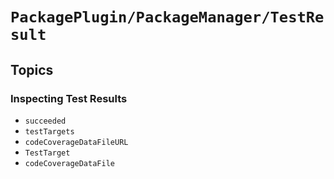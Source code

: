 # ``PackagePlugin/PackageManager/TestResult``

## Topics

### Inspecting Test Results

- ``succeeded``
- ``testTargets``
- ``codeCoverageDataFileURL``
- ``TestTarget``
- ``codeCoverageDataFile``
